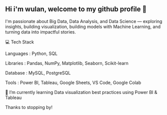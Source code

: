## Hi i'm wulan, welcome to my github profile 👋

I'm passionate about Big Data, Data Analysis, and Data Science — exploring insights, building visualization, building models with Machine Learning, and turning data into impactful stories.

💻 Tech Stack

Languages : Python, SQL

Libraries : Pandas, NumPy, Matplotlib, Seaborn, Scikit-learn

Database : MySQL, PostgreSQL

Tools : Power BI, Tableau, Google Sheets, VS Code, Google Colab

🌱 I’m currently learning Data visualization best practices using Power BI & Tableau


Thanks to stopping by!
